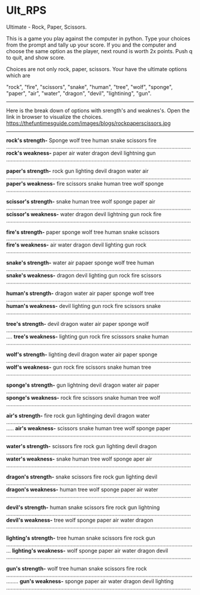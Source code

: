 # Ult_RPS
Ultimate - Rock, Paper, Scissors.

This is a game you play against the computer in python.
Type your choices from the prompt and tally up your score. If you and the computer and choose the same option as the player, next round is worth 2x points. Push q to quit, and show score.

Choices are not only rock, paper, scissors. Your have the ultimate options which are  

"rock", "fire", "scissors", "snake", "human", "tree", "wolf", "sponge", "paper", "air", "water", "dragon", "devil", "lightining", "gun".

------------------------------------------------------------------
Here is the break down of options with srength's and weaknes's. Open the link in browser to visualize the choices.
https://thefuntimesguide.com/images/blogs/rockpaperscissors.jpg

------------------------------------------------------------------
**rock's strength-** Sponge wolf tree human snake scissors fire ...........................................................................................................................
**rock's weakness-** paper air water dragon devil lightning gun ...........................................................................................................................

**paper's strength-** rock gun lighting devil dragon water air ...........................................................................................................................
**paper's weakness-** fire scissors snake human tree wolf sponge ...........................................................................................................................

**scissor's strength-** snake human tree wolf sponge paper air ...........................................................................................................................
**scissor's weakness-** water dragon devil lightning gun rock fire ...........................................................................................................................

**fire's strength-** paper sponge wolf tree human snake scissors ...........................................................................................................................
**fire's weakness-** air water dragon devil lighting gun rock ...........................................................................................................................

**snake's strength-** water air papaer sponge wolf tree human ...........................................................................................................................
**snake's weakness-** dragon devil lighting gun rock fire scissors ...........................................................................................................................

**human's strength-** dragon water air paper sponge wolf tree ...........................................................................................................................
**human's weakness-** devil lighting gun rock fire scissors snake ...........................................................................................................................

**tree's strength-** devil dragon water air paper sponge wolf ................................................................................................................................
**tree's weakness-** lighting gun rock fire scisssors snake human ...........................................................................................................................

**wolf's strength-** lighting devil dragon water air paper sponge  ...........................................................................................................................
**wolf's weakness-** gun rock fire scissors snake human tree ...........................................................................................................................

**sponge's strength-** gun lightning devil dragon water air paper ...........................................................................................................................
**sponge's weakness-** rock fire scissors snake human tree wolf ...........................................................................................................................

**air's strength-** fire rock gun lightinging devil dragon water  .................................................................................................................................
**air's weakness-** scissors snake human tree wolf sponge paper ...........................................................................................................................

**water's strength-** scissors fire rock gun lighting devil dragon  ...........................................................................................................................
**water's weakness-** snake human tree wolf sponge aper air ...........................................................................................................................

**dragon's strength-** snake scissors fire rock gun lighting devil ...........................................................................................................................
**dragon's weakness-** human tree wolf sponge paper air water ...........................................................................................................................

**devil's strength-** human snake scissors fire rock gun lightning ...........................................................................................................................
**devil's weakness-** tree wolf sponge paper air water dragon ...........................................................................................................................

**lighting's strength-** tree human snake scissors fire rock gun  ...............................................................................................................................
**lighting's weakness-** wolf sponge paper air water dragon devil ...........................................................................................................................

**gun's strength-** wolf tree human snake scissors fire rock ....................................................................................................................................
**gun's weakness-** sponge paper air water dragon devil lighting ...........................................................................................................................
